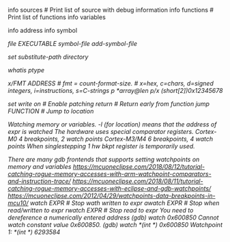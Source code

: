 info sources   <REGEX>          # Print list of source with debug information
info functions <REGEX>          # Print list of functions
info variables <REGEX>

info address <SYMBOL>
info symbol <ADDRESS>

file EXECUTABLE
symbol-file
add-symbol-file

set substitute-path
directory


whatis <type>
ptype

x/FMT ADDRESS                   # fmt = count-format-size. 
                                # x=hex, c=chars, d=signed integers, i=instructions, s=C-strings
p *array@len
p/x (short[2])0x12345678

set write on                    # Enable patching
return                          # Return early from function
jump FUNCTION                   # Jump to location

Watching memory or variables. -l (for location) means that the address of expr is watched
The hardware uses special comparator registers.
    Cortex-M0 4 breakpoints, 2 watch points
    Cortex-M3/M4 6 breakpoints, 4 watch points
When singlestepping 1 hw bkpt register is temporarily used.

There are many gdb frontends that supports setting watchpoints on memory and variables
https://mcuoneclipse.com/2018/08/12/tutorial-catching-rogue-memory-accesses-with-arm-watchpoint-comparators-and-instruction-trace/
https://mcuoneclipse.com/2018/08/11/tutorial-catching-rogue-memory-accesses-with-eclipse-and-gdb-watchpoints/
https://mcuoneclipse.com/2012/04/29/watchpoints-data-breakpoints-in-mcu10/
    watch EXPR                     # Stop wath written to expr
    awatch EXPR                   # Stop when read/written to expr
    rwatch EXPR                   # Stop read to expr
You need to dereference a numerically entered address
    (gdb) watch 0x600850
    Cannot watch constant value 0x600850.
    (gdb) watch *(int *) 0x600850
    Watchpoint 1: *(int *) 6293584
